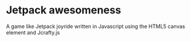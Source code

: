 # Jetpack awesomeness #

A game like Jetpack joyride written in Javascript using the HTML5 canvas element and Jcrafty.js